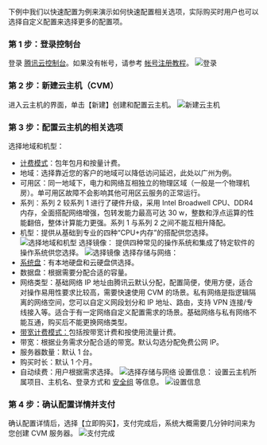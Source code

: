 下例中我们以快速配置为例来演示如何快速配置相关选项，实际购买时用户也可以选择自定义配置来选择更多的配置项。
### 第 1 步：登录控制台
登录 [腾讯云控制台](https://cloud.tencent.com/login?s_url=https%3A%2F%2Fconsole.cloud.tencent.com%2F)。如果没有帐号，请参考 [帐号注册教程](https://www.qcloud.tencent.com/document/product/378/8415)。
![登录](//mc.qcloudimg.com/static/img/ff6e234a3c1b419cc8ea2ba272c59101/image.png)

### 第 2 步：新建云主机（CVM）
进入云主机的界面，单击【新建】创建和配置云主机。
![新建云主机](//mc.qcloudimg.com/static/img/f51676036b7681c3c938014c36f7d40a/image.png)

### 第 3 步：配置云主机的相关选项
选择地域和机型：
- [计费模式](https://cloud.tencent.com/document/product/213/2180?_ga=1.33985321.903886351.1504603839)：包年包月和按量计费。
- 地域：选择靠近您的客户的地域可以降低访问延迟，此处以广州为例。
- 可用区：同一地域下，电力和网络互相独立的物理区域（一般是一个物理机房）。单可用区故障不会影响其他可用区云服务的正常运行。
- 系列：系列 2 较系列 1 进行了硬件升级，采用 Intel Broadwell CPU、DDR4 内存，全面搭配网络增强，包转发能力最高可达 30 w，整数和浮点运算的性能翻倍，整体计算能力更强。系列 1 与系列 2 之间不能互相升降配。
- 机型：提供从基础到专业的四种“CPU+内存”的搭配供您选择。
![选择地域和机型](//mc.qcloudimg.com/static/img/04d83499835277ae5c0c956cb888819b/image.png)
选择镜像：
提供四种常见的操作系统和集成了特定软件的操作系统供您选择。
![选择镜像](//mc.qcloudimg.com/static/img/4d0ede17f103700962a68fbf558735c0/image.png)
选择存储与网络：
- [系统盘](https://cloud.tencent.com/document/product/213/4952?_ga=1.26270517.903886351.1504603839)：有本地硬盘和云硬盘供选择。
- 数据盘：根据需要分配合适的容量。
- 网络类型：基础网络 IP 地址由腾讯云默认分配，配置简便，使用方便，适合对操作易用性要求比较高，需要快速使用 CVM 的场景。私有网络是指逻辑隔离的网络空间，您可以自定义网段划分和 IP 地址、路由，支持 VPN 连接/专线接入等。适合于有一定网络自定义配置需求的场景。基础网络与私有网络不能互通，购买后不能更换网络类型。
- [带宽计费模式：](https://cloud.tencent.com/document/product/213/10578)包括按带宽计费和按使用流量计费。
- 带宽：根据业务需求分配合适的带宽。默认勾选分配免费公网 IP。
- 服务器数量：默认 1 台。
- 购买时长：默认 1 个月。
- 自动续费：用户根据需求选择。
![选择存储与网络](//mc.qcloudimg.com/static/img/d76e5cb52eb26e9c80be548615253ef5/image.png)
设置信息：
设置云主机所属项目、主机名、登录方式和 [安全组](https://cloud.tencent.com/document/product/213/2502?_ga=1.155629235.903886351.1504603839#1.-.E4.B8.BA.E4.BB.80.E4.B9.88.E5.9C.A8.E8.B4.AD.E4.B9.B0-.E4.BA.91.E4.B8.BB.E6.9C.BA-.E5.AE.9E.E4.BE.8B.E7.9A.84.E6.97.B6.E5.80.99.E9.9C.80.E8.A6.81.E9.80.89.E6.8B.A9.E5.AE.89.E5.85.A8.E7.BB.84.EF.BC.9F2) 等信息。
![设置信息](//mc.qcloudimg.com/static/img/1a99945636e40c391491e08f9bdf4866/image.png)
### 第 4 步：确认配置详情并支付
确认配置详情后，选择【立即购买】，支付完成后，系统大概需要几分钟时间来为您创建 CVM 服务器。
![支付完成](//mc.qcloudimg.com/static/img/296c50a25f3eed1f8dea7f5b997ab444/image.png)
